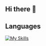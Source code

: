 ## Hi there 👋


## Languages
[![My Skills](https://skillicons.dev/icons?i=py,r,postgres,js,html,css,bash)](https://skillicons.dev)
